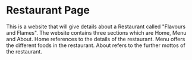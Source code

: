 
# Restaurant Page

This is a website that will give details about a Restaurant called "Flavours and Flames". The website contains three sections which are Home, Menu and About. Home references to the details of the restaurant. Menu offers the different foods in the restaurant. About refers to the further mottos of the restaurant.


